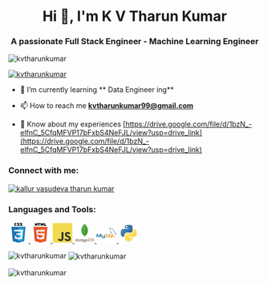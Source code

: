 <h1 align="center">Hi 👋, I'm K V Tharun Kumar</h1>
<h3 align="center">A passionate Full Stack Engineer - Machine Learning Engineer</h3>

<p align="left"> <img src="https://komarev.com/ghpvc/?username=kvtharunkumar&label=Profile%20views&color=0e75b6&style=flat" alt="kvtharunkumar" /> </p>

<p align="left"> <a href="https://github.com/ryo-ma/github-profile-trophy"><img src="https://github-profile-trophy.vercel.app/?username=kvtharunkumar" alt="kvtharunkumar" /></a> </p>

- 🌱 I’m currently learning ** Data Engineer ing**

  

- 📫 How to reach me **kvtharunkumar99@gmail.com**

- 📄 Know about my experiences [https://drive.google.com/file/d/1bzN_-elfnC_5CfqMFVP17bFxbS4NeFJL/view?usp=drive_link](https://drive.google.com/file/d/1bzN_-elfnC_5CfqMFVP17bFxbS4NeFJL/view?usp=drive_link)

<h3 align="left">Connect with me:</h3>
<p align="left">
<a href="https://linkedin.com/in/kallur vasudeva tharun kumar" target="blank"><img align="center" src="https://raw.githubusercontent.com/rahuldkjain/github-profile-readme-generator/master/src/images/icons/Social/linked-in-alt.svg" alt="kallur vasudeva tharun kumar" height="30" width="40" /></a>
</p>

<h3 align="left">Languages and Tools:</h3>
<p align="left"> <a href="https://www.w3schools.com/css/" target="_blank" rel="noreferrer"> <img src="https://raw.githubusercontent.com/devicons/devicon/master/icons/css3/css3-original-wordmark.svg" alt="css3" width="40" height="40"/> </a> <a href="https://www.w3.org/html/" target="_blank" rel="noreferrer"> <img src="https://raw.githubusercontent.com/devicons/devicon/master/icons/html5/html5-original-wordmark.svg" alt="html5" width="40" height="40"/> </a> <a href="https://developer.mozilla.org/en-US/docs/Web/JavaScript" target="_blank" rel="noreferrer"> <img src="https://raw.githubusercontent.com/devicons/devicon/master/icons/javascript/javascript-original.svg" alt="javascript" width="40" height="40"/> </a> <a href="https://www.mongodb.com/" target="_blank" rel="noreferrer"> <img src="https://raw.githubusercontent.com/devicons/devicon/master/icons/mongodb/mongodb-original-wordmark.svg" alt="mongodb" width="40" height="40"/> </a> <a href="https://www.mysql.com/" target="_blank" rel="noreferrer"> <img src="https://raw.githubusercontent.com/devicons/devicon/master/icons/mysql/mysql-original-wordmark.svg" alt="mysql" width="40" height="40"/> </a> <a href="https://www.python.org" target="_blank" rel="noreferrer"> <img src="https://raw.githubusercontent.com/devicons/devicon/master/icons/python/python-original.svg" alt="python" width="40" height="40"/> </a>  </p>

<p><img align="left" src="https://github-readme-stats.vercel.app/api/top-langs?username=kvtharunkumar&show_icons=true&locale=en&layout=compact" alt="kvtharunkumar" /></p>

<p>&nbsp;<img align="center" src="https://github-readme-stats.vercel.app/api?username=kvtharunkumar&show_icons=true&locale=en" alt="kvtharunkumar" /></p>

<p><img align="center" src="https://github-readme-streak-stats.herokuapp.com/?user=kvtharunkumar&" alt="kvtharunkumar" /></p>

